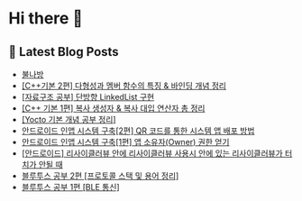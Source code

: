 # Hi there 👋

## 📕 Latest Blog Posts

<ul><li><a href='https://aal-izz-well.tistory.com/entry/%EB%B6%88%EB%82%98%EB%B0%A9' target='_blank'>불나방</a></li><li><a href='https://aal-izz-well.tistory.com/entry/C%EA%B8%B0%EB%B3%B8-2%ED%8E%B8-%EC%97%B0%EC%82%B0%EC%9E%90-%EC%98%A4%EB%B2%84%EB%A1%9C%EB%94%A9-Friend-%ED%82%A4%EC%9B%8C%EB%93%9C' target='_blank'>[C++기본 2편] 다형성과 멤버 함수의 특징 &amp; 바인딩 개념 정리</a></li><li><a href='https://aal-izz-well.tistory.com/entry/%EC%9E%90%EB%A3%8C%EA%B5%AC%EC%A1%B0-%EA%B3%B5%EB%B6%80-LinkedList-%EA%B5%AC%ED%98%84' target='_blank'>[자료구조 공부] 단방향 LinkedList 구현</a></li><li><a href='https://aal-izz-well.tistory.com/entry/C-%EA%B8%B0%EB%B3%B8-%EB%B3%B5%EC%82%AC-%EC%83%9D%EC%84%B1%EC%9E%90-%EB%B3%B5%EC%82%AC-%EB%8C%80%EC%9E%85-%EC%97%B0%EC%82%B0%EC%9E%90-%EC%B4%9D-%EC%A0%95%EB%A6%AC' target='_blank'>[C++ 기본 1편] 복사 생성자 &amp; 복사 대입 연산자 총 정리</a></li><li><a href='https://aal-izz-well.tistory.com/entry/Yocto-%EC%84%B8%EB%AF%B8%EB%82%98-%EC%9E%90%EB%A3%8C' target='_blank'>[Yocto 기본 개념 공부 정리]</a></li><li><a href='https://aal-izz-well.tistory.com/entry/%EC%95%88%EB%93%9C%EB%A1%9C%EC%9D%B4%EB%93%9C-%EC%9D%B8%EC%95%B1-%EC%8B%9C%EC%8A%A4%ED%85%9C-%EA%B5%AC%EC%B6%952%ED%8E%B8-QR-%EC%BD%94%EB%93%9C%EB%A5%BC-%ED%86%B5%ED%95%9C-%EC%8B%9C%EC%8A%A4%ED%85%9C-%EC%95%B1-%EB%B0%B0%ED%8F%AC-%EB%B0%A9%EB%B2%95' target='_blank'>안드로이드 인앱 시스템 구축[2편] QR 코드를 통한 시스템 앱 배포 방법</a></li><li><a href='https://aal-izz-well.tistory.com/entry/%EC%95%88%EB%93%9C%EB%A1%9C%EC%9D%B4%EB%93%9C-%EC%9D%B8%EC%95%B1-%EC%8B%9C%EC%8A%A4%ED%85%9C-%EA%B5%AC%EC%B6%951-%EC%8B%9C%EC%8A%A4%ED%85%9C-%EA%B4%80%EB%A6%AC%EC%9E%90-%EA%B6%8C%ED%95%9C-%EC%96%BB%EA%B8%B0' target='_blank'>안드로이드 인앱 시스템 구축[1편] 앱 소유자(Owner) 권한 얻기</a></li><li><a href='https://aal-izz-well.tistory.com/entry/%EC%95%88%EB%93%9C%EB%A1%9C%EC%9D%B4%EB%93%9C-%EB%A6%AC%EC%82%AC%EC%9D%B4%ED%81%B4%EB%9F%AC%EB%B7%B0-%EC%95%88%EC%97%90-%EB%A6%AC%EC%82%AC%EC%9D%B4%ED%81%B4%EB%9F%AC%EB%B7%B0-%EC%82%AC%EC%9A%A9%EC%8B%9C-%EC%95%88%EC%97%90-%EC%9E%88%EB%8A%94-%EB%A6%AC%EC%82%AC%EC%9D%B4%ED%81%B4%EB%9F%AC%EB%B7%B0%EA%B0%80-%ED%84%B0%EC%B9%98%EA%B0%80-%EC%95%88%EB%90%A0-%EB%95%8C' target='_blank'>[안드로이드] 리사이클러뷰 안에 리사이클러뷰 사용시 안에 있는 리사이클러뷰가 터치가 안될 때</a></li><li><a href='https://aal-izz-well.tistory.com/entry/%EB%B8%94%EB%A3%A8%ED%88%AC%EC%8A%A4-%EA%B3%B5%EB%B6%80-2%ED%8E%B8-%ED%94%84%EB%A1%9C%ED%86%A0%EC%BD%9C-%EC%8A%A4%ED%83%9D-%EB%B0%8F-%EC%9A%A9%EC%96%B4-%EC%A0%95%EB%A6%AC' target='_blank'>블루투스 공부 2편 [프로토콜 스택 및 용어 정리]</a></li><li><a href='https://aal-izz-well.tistory.com/entry/%EB%B8%94%EB%A3%A8%ED%88%AC%EC%8A%A4-%EA%B3%B5%EB%B6%80-1%ED%8E%B8-BLE-%ED%86%B5%EC%8B%A0' target='_blank'>블루투스 공부 1편 [BLE 통신]</a></li></ul>